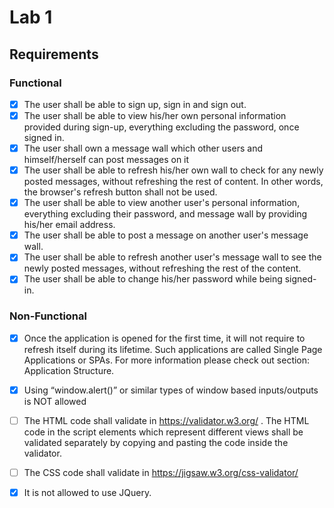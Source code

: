 # Lab 1

## Requirements

### Functional

- [x] The user shall be able to sign up, sign in and sign out.
- [x] The user shall be able to view his/her own personal information provided during sign-up, everything excluding the password, once signed in.
- [x] The user shall own a message wall which other users and himself/herself can post messages on it
- [x] The user shall be able to refresh his/her own wall to check for any newly posted messages, without refreshing the rest of content. In other words, the browser's refresh button shall not be used.
- [x] The user shall be able to view another user's personal information, everything excluding their password, and message wall by providing his/her email address.
- [x] The user shall be able to post a message on another user's message wall.
- [x] The user shall be able to refresh another user's message wall to see the newly posted messages, without refreshing the rest of the content.
- [x] The user shall be able to change his/her password while being signed-in.

### Non-Functional

- [x] Once the application is opened for the first time, it will not require to refresh itself during its lifetime. Such applications are called Single Page Applications or SPAs. For more information please check out section: Application Structure.
- [x] Using “window.alert()” or similar types of window based inputs/outputs is NOT allowed
- [ ] The HTML code shall validate in https://validator.w3.org/ . The HTML code in the script elements which represent different views shall be validated separately by copying and pasting the code inside the validator.
- [ ] The CSS code shall validate in https://jigsaw.w3.org/css-validator/
- [x] It is not allowed to use JQuery.

